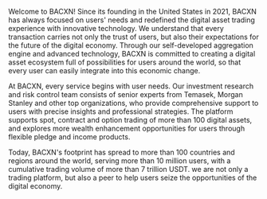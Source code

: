 Welcome to BACXN! 
Since its founding in the United States in 2021, BACXN has always focused on users' needs and redefined the digital asset trading experience with innovative technology. We understand that every transaction carries not only the trust of users, but also their expectations for the future of the digital economy. Through our self-developed aggregation engine and advanced technology, BACXN is committed to creating a digital asset ecosystem full of possibilities for users around the world, so that every user can easily integrate into this economic change.
 
At BACXN, every service begins with user needs. Our investment research and risk control team consists of senior experts from Temasek, Morgan Stanley and other top organizations, who provide comprehensive support to users with precise insights and professional strategies. The platform supports spot, contract and option trading of more than 100 digital assets, and explores more wealth enhancement opportunities for users through flexible pledge and income products.
 
Today, BACXN's footprint has spread to more than 100 countries and regions around the world, serving more than 10 million users, with a cumulative trading volume of more than 7 trillion USDT. we are not only a trading platform, but also a peer to help users seize the opportunities of the digital economy.


